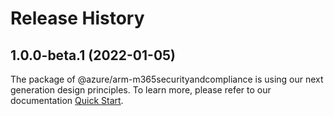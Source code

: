 # Release History
    
## 1.0.0-beta.1 (2022-01-05)

The package of @azure/arm-m365securityandcompliance is using our next generation design principles. To learn more, please refer to our documentation [Quick Start](https://aka.ms/js-track2-quickstart).
